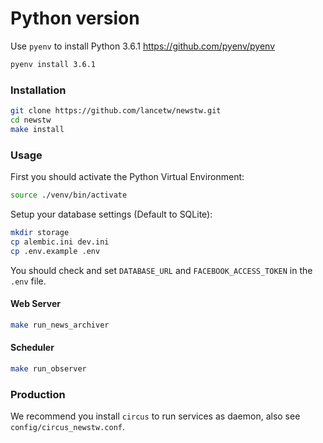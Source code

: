 # Python version

Use `pyenv` to install Python 3.6.1
https://github.com/pyenv/pyenv

```bash
pyenv install 3.6.1
```

### Installation

```bash
git clone https://github.com/lancetw/newstw.git
cd newstw
make install
```

### Usage

First you should activate the Python Virtual Environment:

```bash
source ./venv/bin/activate
```

Setup your database settings (Default to SQLite):

```bash
mkdir storage
cp alembic.ini dev.ini
cp .env.example .env
```

You should check and set `DATABASE_URL` and `FACEBOOK_ACCESS_TOKEN` in the `.env` file.

#### Web Server

```bash
make run_news_archiver
```

#### Scheduler

```bash
make run_observer
```

### Production

We recommend you install `circus` to run services as daemon, also see `config/circus_newstw.conf`.